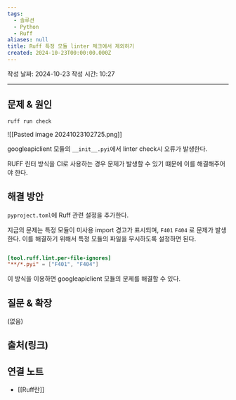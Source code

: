```yaml
---
tags:
  - 솔루션
  - Python
  - Ruff
aliases: null
title: Ruff 특정 모듈 linter 체크에서 제외하기
created: 2024-10-23T00:00:00.000Z
---
```

작성 날짜: 2024-10-23
작성 시간: 10:27


----

## 문제 & 원인

```shell
ruff run check
```

![[Pasted image 20241023102725.png]]

googleapiclient 모듈의 `__init__.pyi`에서 linter check시 오류가 발생한다. 

RUFF 린터 방식을 CI로 사용하는 경우 문제가 발생할 수 있기 떄문에 이를 해결해주어야 한다.

## 해결 방안

`pyproject.toml`에 Ruff 관련 설정을 추가한다.

지금의 문제는 특정 모듈이 미사용 import 경고가 표시되며, `F401` `F404` 로 문제가 발생한다.
이를 해결하기 위해서 특정 모듈의 파일을 무시하도록 설정하면 된다.


```toml

[tool.ruff.lint.per-file-ignores]
"**/*.pyi" = ["F401", "F404"]  
```

이 방식을 이용하면 googleapiclient 모듈의 문제를 해결할 수 있다.


## 질문 & 확장

(없음)

## 출처(링크)


## 연결 노트

- [[Ruff란]]
